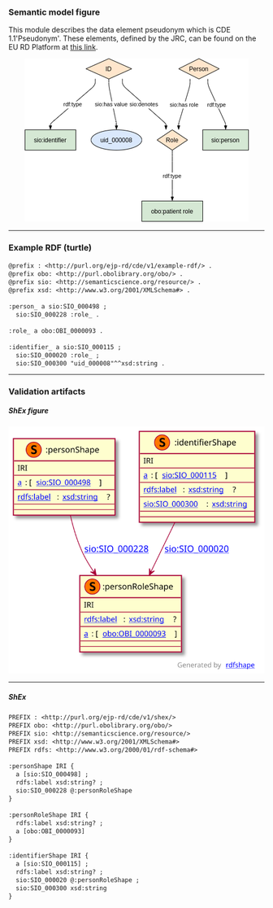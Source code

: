 ### Semantic model figure

This module describes the data element pseudonym which is CDE 1.1'Pseudonym'.
These elements, defined by the JRC, can be found on the EU RD Platform at [this link](https://eu-rd-platform.jrc.ec.europa.eu/sites/default/files/CDS/EU_RD_Platform_CDS_Final.pdf). 

<p align="center">
    <a href="../images/rdf/1_Pseudonym.png" target="_blank">
        <img src="../images/rdf/1_Pseudonym.png">
    </a>
</p>

***

### Example RDF (turtle)

```ttl
@prefix : <http://purl.org/ejp-rd/cde/v1/example-rdf/> .
@prefix obo: <http://purl.obolibrary.org/obo/> .
@prefix sio: <http://semanticscience.org/resource/> .
@prefix xsd: <http://www.w3.org/2001/XMLSchema#> .

:person_ a sio:SIO_000498 ;
  sio:SIO_000228 :role_ .

:role_ a obo:OBI_0000093 .

:identifier_ a sio:SIO_000115 ; 
  sio:SIO_000020 :role_ ;
  sio:SIO_000300 "uid_000008"^^xsd:string .
```

***
### Validation artifacts 
##### ShEx figure

<p align="center">
    <a href="../images/shex/1_Pseudonym.svg" target="_blank">
        <img src="../images/shex/1_Pseudonym.svg">
    </a>
</p>

***
##### ShEx

``` ShEx
PREFIX : <http://purl.org/ejp-rd/cde/v1/shex/>
PREFIX obo: <http://purl.obolibrary.org/obo/>
PREFIX sio: <http://semanticscience.org/resource/>
PREFIX xsd: <http://www.w3.org/2001/XMLSchema#>
PREFIX rdfs: <http://www.w3.org/2000/01/rdf-schema#>

:personShape IRI {
  a [sio:SIO_000498] ;
  rdfs:label xsd:string? ;
  sio:SIO_000228 @:personRoleShape
}

:personRoleShape IRI {
  rdfs:label xsd:string? ;
  a [obo:OBI_0000093]
}

:identifierShape IRI {
  a [sio:SIO_000115] ;
  rdfs:label xsd:string? ;
  sio:SIO_000020 @:personRoleShape ;
  sio:SIO_000300 xsd:string
}
```